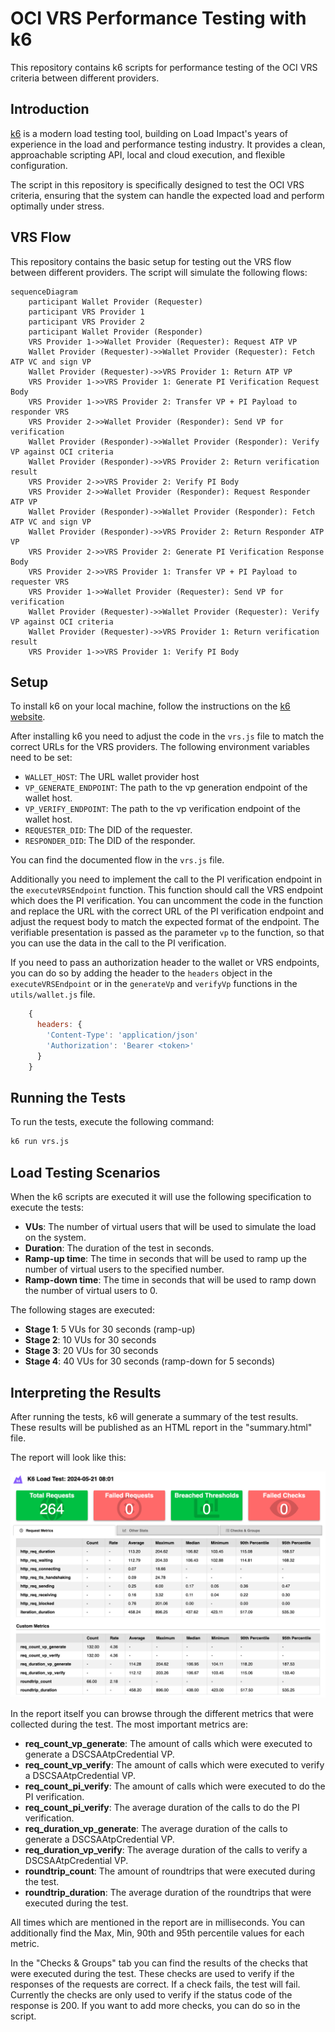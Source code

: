 # OCI VRS Performance Testing with k6

This repository contains k6 scripts for performance testing of the OCI VRS criteria between different providers.

## Introduction

[k6](https://k6.io/) is a modern load testing tool, building on Load Impact's years of experience in the load and performance testing industry. It provides a clean, approachable scripting API, local and cloud execution, and flexible configuration.

The script in this repository is specifically designed to test the OCI VRS criteria, ensuring that the system can handle the expected load and perform optimally under stress.

## VRS Flow

This repository contains the basic setup for testing out the VRS flow between different providers. The script will simulate the following flows:

```mermaid
sequenceDiagram
    participant Wallet Provider (Requester)
    participant VRS Provider 1
    participant VRS Provider 2
    participant Wallet Provider (Responder)
    VRS Provider 1->>Wallet Provider (Requester): Request ATP VP
    Wallet Provider (Requester)->>Wallet Provider (Requester): Fetch ATP VC and sign VP
    Wallet Provider (Requester)->>VRS Provider 1: Return ATP VP
    VRS Provider 1->>VRS Provider 1: Generate PI Verification Request Body
    VRS Provider 1->>VRS Provider 2: Transfer VP + PI Payload to responder VRS
    VRS Provider 2->>Wallet Provider (Responder): Send VP for verification
    Wallet Provider (Responder)->>Wallet Provider (Responder): Verify VP against OCI criteria
    Wallet Provider (Responder)->>VRS Provider 2: Return verification result
    VRS Provider 2->>VRS Provider 2: Verify PI Body
    VRS Provider 2->>Wallet Provider (Responder): Request Responder ATP VP
    Wallet Provider (Responder)->>Wallet Provider (Responder): Fetch ATP VC and sign VP
    Wallet Provider (Responder)->>VRS Provider 2: Return Responder ATP VP
    VRS Provider 2->>VRS Provider 2: Generate PI Verification Response Body
    VRS Provider 2->>VRS Provider 1: Transfer VP + PI Payload to requester VRS
    VRS Provider 1->>Wallet Provider (Requester): Send VP for verification
    Wallet Provider (Requester)->>Wallet Provider (Requester): Verify VP against OCI criteria
    Wallet Provider (Requester)->>VRS Provider 1: Return verification result
    VRS Provider 1->>VRS Provider 1: Verify PI Body
```

## Setup

To install k6 on your local machine, follow the instructions on the [k6 website](https://k6.io/docs/getting-started/installation/).

After installing k6 you need to adjust the code in the `vrs.js` file to match the correct URLs for the VRS providers. The following environment variables need to be set:

- `WALLET_HOST`: The URL wallet provider host
- `VP_GENERATE_ENDPOINT`: The path to the vp generation endpoint of the wallet host.
- `VP_VERIFY_ENDPOINT`: The path to the vp verification endpoint of the wallet host.
- `REQUESTER_DID`: The DID of the requester.
- `RESPONDER_DID`: The DID of the responder.

You can find the documented flow in the `vrs.js` file.

Additionally you need to implement the call to the PI verification endpoint in the `executeVRSEndpoint` function. This function should call the VRS endpoint which does the PI verification. You can uncomment the code in the function and replace the URL with the correct URL of the PI verification endpoint and adjust the request body to match the expected format of the endpoint. The verifiable presentation is passed as the parameter `vp` to the function, so that you can use the data in the call to the PI verification.

If you need to pass an authorization header to the wallet or VRS endpoints, you can do so by adding the header to the `headers` object in the `executeVRSEndpoint` or in the `generateVp` and `verifyVp` functions in the `utils/wallet.js` file.

```javascript
    {
      headers: {
        'Content-Type': 'application/json'
        'Authorization': 'Bearer <token>'
      }
    }
```

## Running the Tests

To run the tests, execute the following command:

```bash
k6 run vrs.js
```


## Load Testing Scenarios

When the k6 scripts are executed it will use the following specification to execute the tests:

- **VUs**: The number of virtual users that will be used to simulate the load on the system.
- **Duration**: The duration of the test in seconds.
- **Ramp-up time**: The time in seconds that will be used to ramp up the number of virtual users to the specified number.
- **Ramp-down time**: The time in seconds that will be used to ramp down the number of virtual users to 0.

The following stages are executed:

- **Stage 1**: 5 VUs for 30 seconds (ramp-up)
- **Stage 2**: 10 VUs for 30 seconds
- **Stage 3**: 20 VUs for 30 seconds
- **Stage 4**: 40 VUs for 30 seconds (ramp-down for 5 seconds)

## Interpreting the Results

After running the tests, k6 will generate a summary of the test results. These results will be published as an HTML report in the "summary.html" file.

The report will look like this:

![k6 report](images/test-results.png)

In the report itself you can browse through the different metrics that were collected during the test. The most important metrics are:

- **req_count_vp_generate**: The amount of calls which were executed to generate a DSCSAAtpCredential VP.
- **req_count_vp_verify**: The amount of calls which were executed to verify a DSCSAAtpCredential VP.
- **req_count_pi_verify**: The amount of calls which were executed to do the PI verification.
- **req_count_pi_verify**: The average duration of the calls to do the PI verification.
- **req_duration_vp_generate**: The average duration of the calls to generate a DSCSAAtpCredential VP.
- **req_duration_vp_verify**: The average duration of the calls to verify a DSCSAAtpCredential VP.
- **roundtrip_count**: The amount of roundtrips that were executed during the test.
- **roundtrip_duration**: The average duration of the roundtrips that were executed during the test.

All times which are mentioned in the report are in milliseconds. You can additionally find the Max, Min, 90th and 95th percentile values for each metric.

In the "Checks & Groups" tab you can find the results of the checks that were executed during the test. These checks are used to verify if the responses of the requests are correct. If a check fails, the test will fail. Currently the checks are only used to verify if the status code of the response is 200. If you want to add more checks, you can do so in the script.